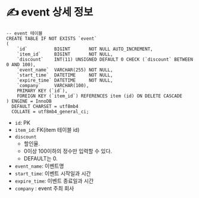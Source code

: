 # ✍️ event 상세 정보

```mariadb
-- event 테이블
CREATE TABLE IF NOT EXISTS `event`
(
    `id`          BIGINT       NOT NULL AUTO_INCREMENT,
    `item_id`     BIGINT       NOT NULL,
    `discount`    INT(11) UNSIGNED DEFAULT 0 CHECK (`discount` BETWEEN 0 AND 100),
    `event_name`  VARCHAR(255) NOT NULL,
    `start_time`  DATETIME     NOT NULL,
    `expire_time` DATETIME     NOT NULL,
    `company`     VARCHAR(100),
    PRIMARY KEY (`id`),
    FOREIGN KEY (`item_id`) REFERENCES item (id) ON DELETE CASCADE
) ENGINE = InnoDB
  DEFAULT CHARSET = utf8mb4
  COLLATE = utf8mb4_general_ci;
```

- `id`: PK
- `item_id`: FK(item 테이블 id)
- `discount`
    - 할인율.
    - 0이상 100이하의 정수만 입력할 수 있다.
    - DEFAULT는 0.
- `event_name`: 이벤트명
- `start_time`: 이벤트 시작일과 시간
- `expire_time`: 이벤트 종료일과 시간
- `company` : event 주최 회사
